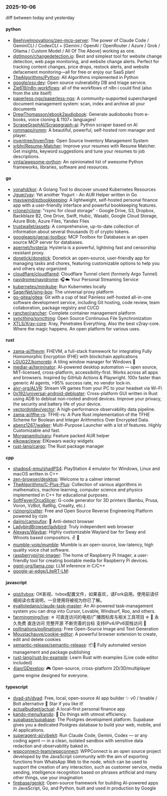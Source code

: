 ### 2025-10-06
diff between today and yesterday

#### python
* [BeehiveInnovations/zen-mcp-server](https://github.com/BeehiveInnovations/zen-mcp-server): The power of Claude Code / GeminiCLI / CodexCLI + [Gemini / OpenAI / OpenRouter / Azure / Grok / Ollama / Custom Model / All Of The Above] working as one.
* [dgtlmoon/changedetection.io](https://github.com/dgtlmoon/changedetection.io): Best and simplest tool for website change detection, web page monitoring, and website change alerts. Perfect for tracking content changes, price drops, restock alerts, and website defacement monitoring—all for free or enjoy our SaaS plan!
* [TheAlgorithms/Python](https://github.com/TheAlgorithms/Python): All Algorithms implemented in Python
* [google/osv.dev](https://github.com/google/osv.dev): Open source vulnerability DB and triage service.
* [Zie619/n8n-workflows](https://github.com/Zie619/n8n-workflows): all of the workflows of n8n i could find (also from the site itself)
* [paperless-ngx/paperless-ngx](https://github.com/paperless-ngx/paperless-ngx): A community-supported supercharged document management system: scan, index and archive all your documents
* [DrewThomasson/ebook2audiobook](https://github.com/DrewThomasson/ebook2audiobook): Generate audiobooks from e-books, voice cloning & 1107+ languages!
* [ScrapeGraphAI/Scrapegraph-ai](https://github.com/ScrapeGraphAI/Scrapegraph-ai): Python scraper based on AI
* [rommapp/romm](https://github.com/rommapp/romm): A beautiful, powerful, self-hosted rom manager and player.
* [inventree/InvenTree](https://github.com/inventree/InvenTree): Open Source Inventory Management System
* [srbhr/Resume-Matcher](https://github.com/srbhr/Resume-Matcher): Improve your resumes with Resume Matcher. Get insights, keyword suggestions and tune your resumes to job descriptions.
* [vinta/awesome-python](https://github.com/vinta/awesome-python): An opinionated list of awesome Python frameworks, libraries, software and resources.

#### go
* [yonahd/kor](https://github.com/yonahd/kor): A Golang Tool to discover unused Kubernetes Resources
* [Jguer/yay](https://github.com/Jguer/yay): Yet another Yogurt - An AUR Helper written in Go
* [mayswind/ezbookkeeping](https://github.com/mayswind/ezbookkeeping): A lightweight, self-hosted personal finance app with a user-friendly interface and powerful bookkeeping features.
* [rclone/rclone](https://github.com/rclone/rclone): "rsync for cloud storage" - Google Drive, S3, Dropbox, Backblaze B2, One Drive, Swift, Hubic, Wasabi, Google Cloud Storage, Azure Blob, Azure Files, Yandex Files
* [trustwallet/assets](https://github.com/trustwallet/assets): A comprehensive, up-to-date collection of information about several thousands (!) of crypto tokens.
* [googleapis/genai-toolbox](https://github.com/googleapis/genai-toolbox): MCP Toolbox for Databases is an open source MCP server for databases.
* [apernet/hysteria](https://github.com/apernet/hysteria): Hysteria is a powerful, lightning fast and censorship resistant proxy.
* [donetick/donetick](https://github.com/donetick/donetick): Donetick an open-source, user-friendly app for managing tasks and chores, featuring customizable options to help you and others stay organized
* [cloudflare/cloudflared](https://github.com/cloudflare/cloudflared): Cloudflare Tunnel client (formerly Argo Tunnel)
* [navidrome/navidrome](https://github.com/navidrome/navidrome): 🎧☁️ Your Personal Streaming Service
* [kubernetes/minikube](https://github.com/kubernetes/minikube): Run Kubernetes locally
* [SagerNet/sing-box](https://github.com/SagerNet/sing-box): The universal proxy platform
* [go-gitea/gitea](https://github.com/go-gitea/gitea): Git with a cup of tea! Painless self-hosted all-in-one software development service, including Git hosting, code review, team collaboration, package registry and CI/CD
* [rancher/rancher](https://github.com/rancher/rancher): Complete container management platform
* [syncthing/syncthing](https://github.com/syncthing/syncthing): Open Source Continuous File Synchronization
* [XTLS/Xray-core](https://github.com/XTLS/Xray-core): Xray, Penetrates Everything. Also the best v2ray-core. Where the magic happens. An open platform for various uses.

#### rust
* [zama-ai/fhevm](https://github.com/zama-ai/fhevm): FHEVM, a full-stack framework for integrating Fully Homomorphic Encryption (FHE) with blockchain applications
* [LGUG2Z/komorebi](https://github.com/LGUG2Z/komorebi): A tiling window manager for Windows 🍉
* [mediar-ai/terminator](https://github.com/mediar-ai/terminator): AI-powered desktop automation — open source, MIT-licensed, cross-platform, accessibility-first. Works across all apps and browsers. Inspired by GitHub Actions & Playwright. 100x faster than generic AI agents, >95% success rate, no vendor lock-in.
* [alvr-org/ALVR](https://github.com/alvr-org/ALVR): Stream VR games from your PC to your headset via Wi-Fi
* [0x192/universal-android-debloater](https://github.com/0x192/universal-android-debloater): Cross-platform GUI written in Rust using ADB to debloat non-rooted android devices. Improve your privacy, the security and battery life of your device.
* [vectordotdev/vector](https://github.com/vectordotdev/vector): A high-performance observability data pipeline.
* [zama-ai/tfhe-rs](https://github.com/zama-ai/tfhe-rs): TFHE-rs: A Pure Rust implementation of the TFHE Scheme for Boolean and Integer Arithmetics Over Encrypted Data.
* [abenz1267/walker](https://github.com/abenz1267/walker): Multi-Purpose Launcher with a lot of features. Highly Customizable and fast.
* [Morganamilo/paru](https://github.com/Morganamilo/paru): Feature packed AUR helper
* [elkowar/eww](https://github.com/elkowar/eww): ElKowars wacky widgets
* [rust-lang/cargo](https://github.com/rust-lang/cargo): The Rust package manager

#### cpp
* [shadps4-emu/shadPS4](https://github.com/shadps4-emu/shadPS4): PlayStation 4 emulator for Windows, Linux and macOS written in C++
* [zen-browser/desktop](https://github.com/zen-browser/desktop): Welcome to a calmer internet
* [TheAlgorithms/C-Plus-Plus](https://github.com/TheAlgorithms/C-Plus-Plus): Collection of various algorithms in mathematics, machine learning, computer science and physics implemented in C++ for educational purposes.
* [SoftFever/OrcaSlicer](https://github.com/SoftFever/OrcaSlicer): G-code generator for 3D printers (Bambu, Prusa, Voron, VzBot, RatRig, Creality, etc.)
* [rizinorg/cutter](https://github.com/rizinorg/cutter): Free and Open Source Reverse Engineering Platform powered by rizin
* [daijro/camoufox](https://github.com/daijro/camoufox): 🦊 Anti-detect browser
* [LadybirdBrowser/ladybird](https://github.com/LadybirdBrowser/ladybird): Truly independent web browser
* [Alexays/Waybar](https://github.com/Alexays/Waybar): Highly customizable Wayland bar for Sway and Wlroots based compositors. ✌️ 🎉
* [mumble-voip/mumble](https://github.com/mumble-voip/mumble): Mumble is an open-source, low-latency, high quality voice chat software.
* [raspberrypi/rpi-imager](https://github.com/raspberrypi/rpi-imager): The home of Raspberry Pi Imager, a user-friendly tool for creating bootable media for Raspberry Pi devices.
* [ggml-org/llama.cpp](https://github.com/ggml-org/llama.cpp): LLM inference in C/C++
* [google-ai-edge/LiteRT-LM](https://github.com/google-ai-edge/LiteRT-LM): 

#### javascript
* [qist/tvbox](https://github.com/qist/tvbox): OK影视、tvbox配置文件，如果喜欢，请Fork自用。使用前请仔细阅读仓库说明，一旦使用将被视为你已了解。
* [eyaltoledano/claude-task-master](https://github.com/eyaltoledano/claude-task-master): An AI-powered task-management system you can drop into Cursor, Lovable, Windsurf, Roo, and others.
* [fanmingming/live](https://github.com/fanmingming/live): ✯ 可直连访问的电视/广播图标库与相关工具项目 ✯ 🔕 永久免费 直连访问 完整开源 不断完善的台标 支持IPv4/IPv6双栈访问 🔕
* [pollinations/pollinations](https://github.com/pollinations/pollinations): Free Open-Source Image and Text Generation
* [Moustachauve/cookie-editor](https://github.com/Moustachauve/cookie-editor): A powerful browser extension to create, edit and delete cookies
* [semantic-release/semantic-release](https://github.com/semantic-release/semantic-release): 📦🚀 Fully automated version management and package publishing
* [rust-lang/rust-by-example](https://github.com/rust-lang/rust-by-example): Learn Rust with examples (Live code editor included)
* [4ian/GDevelop](https://github.com/4ian/GDevelop): 🎮 Open-source, cross-platform 2D/3D/multiplayer game engine designed for everyone.

#### typescript
* [dyad-sh/dyad](https://github.com/dyad-sh/dyad): Free, local, open-source AI app builder ✨ v0 / lovable / Bolt alternative 🌟 Star if you like it!
* [actualbudget/actual](https://github.com/actualbudget/actual): A local-first personal finance app
* [kando-menu/kando](https://github.com/kando-menu/kando): 🌸 Do things with utmost efficiency.
* [supabase/supabase](https://github.com/supabase/supabase): The Postgres development platform. Supabase gives you a dedicated Postgres database to build your web, mobile, and AI applications.
* [superagent-ai/vibekit](https://github.com/superagent-ai/vibekit): Run Claude Code, Gemini, Codex — or any coding agent — in a clean, isolated sandbox with sensitive data redaction and observability baked in.
* [wppconnect-team/wppconnect](https://github.com/wppconnect-team/wppconnect): WPPConnect is an open source project developed by the JavaScript community with the aim of exporting functions from WhatsApp Web to the node, which can be used to support the creation of any interaction, such as customer service, media sending, intelligence recognition based on phrases artificial and many other things, use your imagination
* [firebase/genkit](https://github.com/firebase/genkit): Open-source framework for building AI-powered apps in JavaScript, Go, and Python, built and used in production by Google
